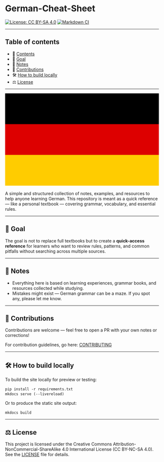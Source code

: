 # German-Cheat-Sheet

[![License: CC BY-SA 4.0](https://img.shields.io/badge/License-CC%20BY--SA%204.0-lightgrey.svg)](https://github.com/Tsimpliarakis/German-Cheat-Sheet/?tab=License-1-ov-file#readme)
[![Markdown CI](https://github.com/tsimpliarakis/german-cheat-sheet/actions/workflows/markdown-ci.yml/badge.svg)](https://github.com/tsimpliarakis/german-cheat-sheet/actions/workflows/markdown-ci.yml)

---

## Table of contents

- 📖 [Contents](#table-of-contents)
- 🚀 [Goal](#-goal)
- 📌 [Notes](#-notes)
- 🤝 [Contributions](#-contributions)
- 🛠 [How to build locally](#-how-to-build-locally)
- ⚖ [License](#-license)

---

![German flag](/docs/assets/images/flag-full.svg)

A simple and structured collection of notes, examples, and resources to help anyone learning German.
This repository is meant as a quick reference — like a personal textbook — covering grammar, vocabulary, and essential rules.

---

## 🚀 Goal

The goal is not to replace full textbooks but to create a **quick-access reference** for learners who want to review rules, patterns, and common pitfalls without searching across multiple sources.

---

## 📌 Notes

- Everything here is based on learning experiences, grammar books, and resources collected while studying.
- Mistakes might exist — German grammar can be a maze. If you spot any, please let me know.

---

## 🤝 Contributions

Contributions are welcome — feel free to open a PR with your own notes or corrections!

For contribution guidelines, go here:
[CONTRIBUTING](https://github.com/Tsimpliarakis/German-Cheat-Sheet?tab=contributing-ov-file#readme)

---

## 🛠 How to build locally

To build the site locally for preview or testing:

```
pip install -r requirements.txt
mkdocs serve (--livereload)
```

Or to produce the static site output:

```
mkdocs build
```

---

## ⚖ License
This project is licensed under the Creative Commons Attribution-NonCommercial-ShareAlike 4.0 International License (CC BY-NC-SA 4.0).  
See the [LICENSE](https://github.com/Tsimpliarakis/German-Cheat-Sheet/?tab=License-1-ov-file#readme) file for details.
